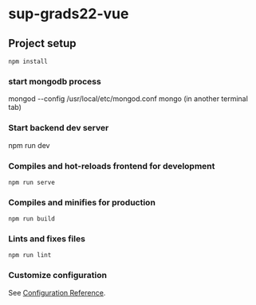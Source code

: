 # sup-grads22-vue

## Project setup
```
npm install
```

### start mongodb process
mongod --config /usr/local/etc/mongod.conf
mongo (in another terminal tab)

### Start backend dev server
npm run dev

### Compiles and hot-reloads frontend for development
```
npm run serve
```

### Compiles and minifies for production
```
npm run build
```

### Lints and fixes files
```
npm run lint
```

### Customize configuration
See [Configuration Reference](https://cli.vuejs.org/config/).
